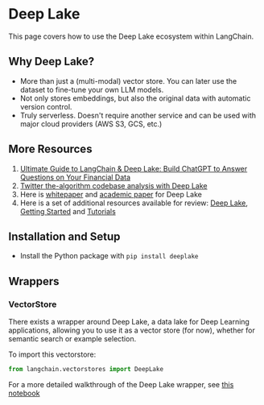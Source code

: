 # Deep Lake
This page covers how to use the Deep Lake ecosystem within LangChain.

## Why Deep Lake?
- More than just a (multi-modal) vector store. You can later use the dataset to fine-tune your own LLM models.
- Not only stores embeddings, but also the original data with automatic version control.
- Truly serverless. Doesn't require another service and can be used with major cloud providers (AWS S3, GCS, etc.)

## More Resources
1. [Ultimate Guide to LangChain & Deep Lake: Build ChatGPT to Answer Questions on Your Financial Data](https://www.activeloop.ai/resources/ultimate-guide-to-lang-chain-deep-lake-build-chat-gpt-to-answer-questions-on-your-financial-data/)
2. [Twitter the-algorithm codebase analysis with Deep Lake](../modules/indexes/retrievers/examples/twitter-the-algorithm-analysis-deeplake.ipynb)
3. Here is [whitepaper](https://www.deeplake.ai/whitepaper) and [academic paper](https://arxiv.org/pdf/2209.10785.pdf) for Deep Lake
4. Here is a set of additional resources available for review: [Deep Lake](https://github.com/activeloopai/deeplake), [Getting Started](https://docs.activeloop.ai/getting-started) and [Tutorials](https://docs.activeloop.ai/hub-tutorials)

## Installation and Setup
- Install the Python package with `pip install deeplake`

## Wrappers

### VectorStore

There exists a wrapper around Deep Lake, a data lake for Deep Learning applications, allowing you to use it as a vector store (for now), whether for semantic search or example selection.

To import this vectorstore:
```python
from langchain.vectorstores import DeepLake
```


For a more detailed walkthrough of the Deep Lake wrapper, see [this notebook](../modules/indexes/vectorstores/examples/deeplake.ipynb)
